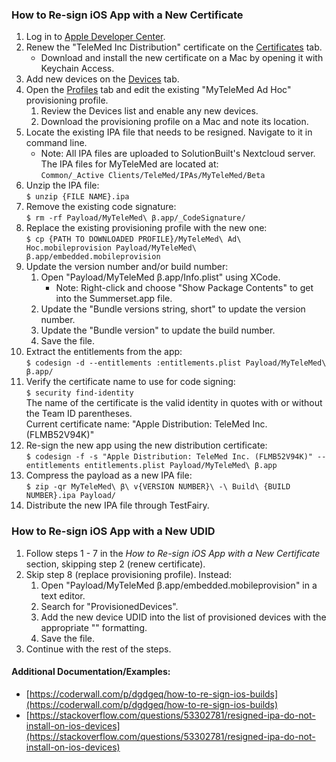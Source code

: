 ### How to Re-sign iOS App with a New Certificate ###

1. Log in to [Apple Developer Center](https://developer.apple.com/membercenter/).
2. Renew the "TeleMed Inc Distribution" certificate on the [Certificates](https://developer.apple.com/account/resources/certificates/add) tab.
	* Download and install the new certificate on a Mac by opening it with Keychain Access.
3. Add new devices on the [Devices](https://developer.apple.com/account/resources/devices/add) tab.
4. Open the [Profiles](https://developer.apple.com/account/resources/profiles/list) tab and edit the existing "MyTeleMed Ad Hoc" provisioning profile.
	1. Review the Devices list and enable any new devices.
	2. Download the provisioning profile on a Mac and note its location.
5. Locate the existing IPA file that needs to be resigned. Navigate to it in command line.
	* Note: All IPA files are uploaded to SolutionBuilt's Nextcloud server. The IPA files for MyTeleMed are located at:  
	  `Common/_Active Clients/TeleMed/IPAs/MyTeleMed/Beta`
6. Unzip the IPA file:  
	`$ unzip {FILE NAME}.ipa`
7. Remove the existing code signature:  
	`$ rm -rf Payload/MyTeleMed\ β.app/_CodeSignature/`
8. Replace the existing provisioning profile with the new one:  
	`$ cp {PATH TO DOWNLOADED PROFILE}/MyTeleMed\ Ad\ Hoc.mobileprovision Payload/MyTeleMed\ β.app/embedded.mobileprovision`  
9. Update the version number and/or build number:  
	1. Open "Payload/MyTeleMed β.app/Info.plist" using XCode.
		* Note: Right-click and choose "Show Package Contents" to get into the Summerset.app file.
	2. Update the "Bundle versions string, short" to update the version number.
	3. Update the "Bundle version" to update the build number.
	4. Save the file.
10. Extract the entitlements from the app:  
	`$ codesign -d --entitlements :entitlements.plist Payload/MyTeleMed\ β.app/`
11. Verify the certificate name to use for code signing:  
	`$ security find-identity`  
	The name of the certificate is the valid identity in quotes with or without the Team ID parentheses.  
	Current certificate name: "Apple Distribution: TeleMed Inc. (FLMB52V94K)"
12. Re-sign the new app using the new distribution certificate:  
	`$ codesign -f -s "Apple Distribution: TeleMed Inc. (FLMB52V94K)" --entitlements entitlements.plist Payload/MyTeleMed\ β.app` 
13. Compress the payload as a new IPA file:  
	`$ zip -qr MyTeleMed\ β\ v{VERSION NUMBER}\ -\ Build\ {BUILD NUMBER}.ipa Payload/`
14. Distribute the new IPA file through TestFairy.


### How to Re-sign iOS App with a New UDID ###
1. Follow steps 1 - 7 in the *How to Re-sign iOS App with a New Certificate* section, skipping step 2 (renew certificate).
2. Skip step 8 (replace provisioning profile). Instead:  
	1. Open "Payload/MyTeleMed β.app/embedded.mobileprovision" in a text editor.
	2. Search for "ProvisionedDevices".
	3. Add the new device UDID into the list of provisioned devices with the appropriate "<string>" formatting.
	4. Save the file.
3. Continue with the rest of the steps.


#### Additional Documentation/Examples: ####

* [https://coderwall.com/p/dgdgeq/how-to-re-sign-ios-builds](https://coderwall.com/p/dgdgeq/how-to-re-sign-ios-builds)  
* [https://stackoverflow.com/questions/53302781/resigned-ipa-do-not-install-on-ios-devices](https://stackoverflow.com/questions/53302781/resigned-ipa-do-not-install-on-ios-devices)
